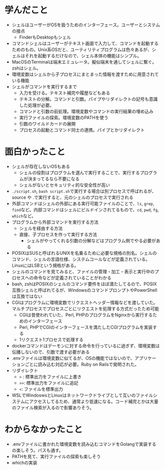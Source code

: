 # 学んだこと
- シェルはユーザーがOSを扱うためのインターフェース。ユーザーとシステムの接点
  - FinderもDesktopもシェル
- コマンドシェルはユーザーがテキスト画面で入力して、コマンドを起動するためのもの。Unix系OSだと、ユーティリティプログラムは色々あるが、シェルはそれを起動するだけなので、シェル本体の機能はシンプル。
- MacOSのTerminalは端末エミュレータ。擬似端末を通してシェルに繋ぐ。zshはシェル。
- 環境変数はシェルから子プロセスにまとまった情報を渡すために用意されている機能
- シェルがコマンドを実行するまで
  - 入力を受ける。テキスト補完や履歴などもある
  - テキストの分解。コマンドと引数。パイプやリダイレクトの記号も意識した処理が必要。
  - コマンドと引数の前処理。環境変数やコマンドの実行結果の埋め込み
  - 実行ファイルの探索。環境変数のPATHを使う
  - 引数のワイルドカードの展開
  - プロセスの起動とコマンド同士の連携。パイプとかリダイレクト

# 面白かったこと
- シェルが存在しないOSもある
  - シェルの役割はプログラムを選んで実行することで、実行するプログラムが決まってるなら不要になる
  - シェルがないとセキュリティ的な安全性が高い
- `./script.sh`, `bash script.sh`で実行する場合は別プロセスで呼ばれるが、source や .で実行すると、元のシェルのプロセスで実行される
- 外部コマンドはシェルの外部にある実行可能ファイルのことで、`ls`, `grep`, `find`など。内部コマンドはシェルにビルドインされてるもので、`cd`, `pwd`, `fg`, `which`など。
- プログラムから外部コマンドを実行する方法
  - シェルを経由する方法
  - 直接、子プロセスを作って実行する方法
    - シェルがやってくれる引数の分解などはプログラム側でやる必要がある
- POSIXはSUSと呼ばれるUNIXを名乗るために必要な規格の別名。シェルのコマンド、シェルの言語仕様、システムコールなどが定義されている。LinuxにはLSBという規格がある。
- シェルのコマンドを見てみると、ファイルの管理・加工・表示と実行中のプロセスへの命令などが定義されていることがわかる
- bash, zshはPOSIXのシェルのコマンド要件をほぼ満たしてるので、POSIX互換シェルと呼ばれてるが、WindowsのコマンドプロンプトやPowerShellは互換ではない
- CGIはプログラムに環境変数でリクエストヘッダー情報などを渡していた。マルチプロセスでプロセスごとにリクエストを処理する方式だったため可能
  - CGIは昔使われていた、Perl, PHPのプログラムをNginxから実行するためのインターフェース
  - Perl, PHPでCGIのインターフェースを満たしたCGIプログラムを実装する
  - 1リクエスト1プロセスで処理する
- dockerコマンドはデーモンに対する命令を行っているに過ぎず、環境変数は伝播しないので、引数で渡す必要がある
- .envファイルは環境変数に似てるが、OSの機能ではないので、アプリケーションごとに読み込む対応が必要。Ruby on Railsで発明された。
- リダイレクト
  - `>` : 標準出力をファイルに上書き
  - `>>`: 標準出力をファイルに追記
  - `<`: ファイルを標準出力
- WSLでWindoswsとLinuxはネットワークドライブとして互いのファイルシステムにアクセスしてるため、通常より低速になる。コード補完とかは大量のファイル検索が入るので影響ありそう。

# わからなかったこと
- .envファイルに書かれた環境変数を読み込むコマンドをGolangで実装するの楽しそう。パスも通す。
- PATHを見て、実行ファイルの探索も楽しそう
- whichの実装
